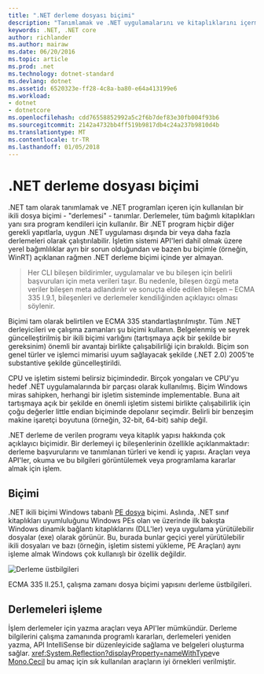 ```yaml
---
title: ".NET derleme dosyası biçimi"
description: "Tanımlamak ve .NET uygulamalarını ve kitaplıklarını içermesi için kullanılan .NET derleme dosya biçimine hakkında bilgi edinin."
keywords: .NET, .NET core
author: richlander
ms.author: mairaw
ms.date: 06/20/2016
ms.topic: article
ms.prod: .net
ms.technology: dotnet-standard
ms.devlang: dotnet
ms.assetid: 6520323e-ff28-4c8a-ba80-e64a413199e6
ms.workload:
- dotnet
- dotnetcore
ms.openlocfilehash: cdd76558852992a5c2f6b7def83e30fb004f93b6
ms.sourcegitcommit: 2142a4732bb4ff519b9817db4c24a237b9810d4b
ms.translationtype: MT
ms.contentlocale: tr-TR
ms.lasthandoff: 01/05/2018
---
```

# <a name="net-assembly-file-format"></a>.NET derleme dosyası biçimi

.NET tam olarak tanımlamak ve .NET programları içeren için kullanılan bir ikili dosya biçimi - "derlemesi" - tanımlar. Derlemeler, tüm bağımlı kitaplıkları yanı sıra program kendileri için kullanılır. Bir .NET program hiçbir diğer gerekli yapıtlarla, uygun .NET uygulaması dışında bir veya daha fazla derlemeleri olarak çalıştırılabilir. İşletim sistemi API'leri dahil olmak üzere yerel bağımlılıklar ayrı bir sorun olduğundan ve bazen bu biçimle (örneğin, WinRT) açıklanan rağmen .NET derleme biçimi içinde yer almayan.

> Her CLI bileşen bildirimler, uygulamalar ve bu bileşen için belirli başvuruları için meta verileri taşır. Bu nedenle, bileşen özgü meta veriler bileşen meta adlandırılır ve sonuçta elde edilen bileşen – ECMA 335 I.9.1, bileşenleri ve derlemeler kendiliğinden açıklayıcı olması söylenir.

Biçimi tam olarak belirtilen ve ECMA 335 standartlaştırılmıştır. Tüm .NET derleyicileri ve çalışma zamanları şu biçimi kullanın. Belgelenmiş ve seyrek güncelleştirilmiş bir ikili biçimi varlığını (tartışmaya açık bir şekilde bir gereksinim) önemli bir avantajı birlikte çalışabilirliği için bırakıldı. Biçim son genel türler ve işlemci mimarisi uyum sağlayacak şekilde (.NET 2.0) 2005'te substantive şekilde güncelleştirildi.

CPU ve işletim sistemi belirsiz biçimindedir. Birçok yongaları ve CPU'yu hedef .NET uygulamalarında bir parçası olarak kullanılmış. Biçim Windows miras sahipken, herhangi bir işletim sisteminde implementable. Buna ait tartışmaya açık bir şekilde en önemli işletim sistemi birlikte çalışabilirlik için çoğu değerler little endian biçiminde depolanır seçimdir. Belirli bir benzeşim makine işaretçi boyutuna (örneğin, 32-bit, 64-bit) sahip değil.

.NET derleme de verilen programı veya kitaplık yapısı hakkında çok açıklayıcı biçimidir. Bir derlemeyi iç bileşenlerinin özellikle açıklanmaktadır: derleme başvurularını ve tanımlanan türleri ve kendi iç yapısı. Araçları veya API'ler, okuma ve bu bilgileri görüntülemek veya programlama kararlar almak için işlem.

## <a name="format"></a>Biçimi

.NET ikili biçimi Windows tabanlı [PE dosya](http://en.wikipedia.org/wiki/Portable_Executable) biçimi. Aslında, .NET sınıf kitaplıkları uyumluluğunu Windows PEs olan ve üzerinde ilk bakışta Windows dinamik bağlantı kitaplıklarını (DLL'ler) veya uygulama yürütülebilir dosyalar (exe) olarak görünür. Bu, burada bunlar geçici yerel yürütülebilir ikili dosyaları ve bazı (örneğin, işletim sistemi yükleme, PE Araçları) aynı işleme almak Windows çok kullanışlı bir özellik değildir.

![Derleme üstbilgileri](./media/assembly-format/assembly-headers.png)

ECMA 335 II.25.1, çalışma zamanı dosya biçimi yapısını derleme üstbilgileri.

## <a name="processing-the-assemblies"></a>Derlemeleri işleme

İşlem derlemeler için yazma araçları veya API'ler mümkündür. Derleme bilgilerini çalışma zamanında programlı kararları, derlemeleri yeniden yazma, API IntelliSense bir düzenleyicide sağlama ve belgeleri oluşturma sağlar. <xref:System.Reflection?displayProperty=nameWithType>ve [Mono.Cecil](http://www.mono-project.com/docs/tools+libraries/libraries/Mono.Cecil/) bu amaç için sık kullanılan araçların iyi örnekleri verilmiştir.
